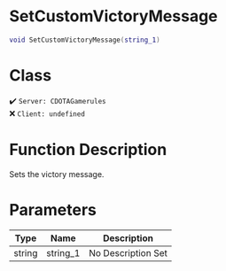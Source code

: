 # SetCustomVictoryMessage
```lua
void SetCustomVictoryMessage(string_1)
```
# Class
✔️ `Server: CDOTAGamerules`  
❌ `Client: undefined`  

# Function Description
Sets the victory message.
# Parameters
Type|Name|Description
--|--|--
string|string_1|No Description Set
